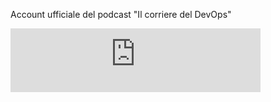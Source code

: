 Account ufficiale del podcast "Il corriere del DevOps"

<iframe src="https://podcasters.spotify.com/pod/show/ilcorrieredeldevops/embed" height="102px" width="400px" frameborder="0" scrolling="no"></iframe>
